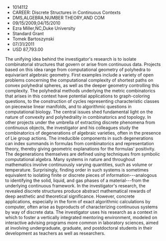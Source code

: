 
* 1014112
* CAREER: Discrete Structures in Continuous Contexts
* DMS,ALGEBRA,NUMBER THEORY,AND COM
* 09/15/2009,04/15/2010
* Ezra Miller,NC,Duke University
* Standard Grant
* Tomek Bartoszynski
* 07/31/2011
* USD 87,793.00

The unifying idea behind the investigator's research is to isolate combinatorial
structures that govern or arise from continuous data. Projects based on this
idea range from computational geometry of polyhedra to equivariant algebraic
geometry. First examples include a variety of open problems concerning the
computational complexity of shortest paths on convex polyhedral spheres, as well
as the deeper geometry controlling this complexity. The polyhedral methods
underlying the metric combinatorics that arises in this context have potential
applications to graph-coloring questions, to the construction of cycles
representing characteristic classes on piecewise linear manifolds, and to
algorithmic questions in computational biology. The central issues shed
fundamental light on the nature of convexity and polyhedrality in combinatorics
and topology. In other projects under the umbrella of extracting discrete
phenomena from continuous objects, the investigator and his colleagues study the
combinatorics of degenerations of algebraic varieties, often in the presence of
Lie group actions. The irreducible components in such degenerations can index
summands in formulas from combinatorics and representation theory, thereby
giving geometric explanations for the formulas' positivity. The degenerations
themselves are defined using techniques from symbolic computational algebra.
Many systems in nature and throughout mathematics involve continuously varying
quantities, such as volume or temperature. Surprisingly, finding order in such
systems is sometimes equivalent to isolating finite or discrete pieces of
information---analogous to identifying the solid, liquid, and gas phases of a
material---from the underlying continuous framework. In the investigator's
research, the revealed discrete structures produce abstract mathematical rewards
of deep aesthetic and theoretical significance. However, concrete applications,
especially in the form of exact algorithmic calculations by computer, often
arise as byproducts of characterizing continuous systems by way of discrete
data. The investigator uses his research as a context in which to foster a
vertically integrated mentoring environment, modeled on interactive advising
programs more common in laboratory sciences, aimed at involving undergraduate,
graduate, and postdoctoral students in their development as teachers as well as
researchers.


